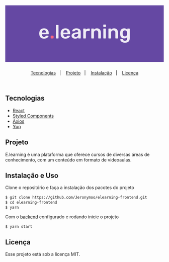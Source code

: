 <h1 align="center">
    <img alt="elearning" title="elearning" src=".github/GithubLogo.svg" />
</h1>

<p align="center">
  <a href="#tecnologias">Tecnologias</a>&nbsp;&nbsp;&nbsp;|&nbsp;&nbsp;&nbsp;
  <a href="#projeto">Projeto</a>&nbsp;&nbsp;&nbsp;|&nbsp;&nbsp;&nbsp;
  <a href="#instalação-e-uso">Instalação</a>&nbsp;&nbsp;&nbsp;|&nbsp;&nbsp;&nbsp;
  <a href="#licença">Licença</a>
</p>

<br>

## Tecnologias

- [React](https://pt-br.reactjs.org/)
- [Styled Components](https://styled-components.com/)
- [Axios](https://github.com/axios/axios)
- [Yup](https://github.com/jquense/yup)

## Projeto

E.learning é uma plataforma que oferece cursos de diversas áreas de conhecimento, com um conteúdo em formato de videoaulas.

## Instalação e Uso

Clone o repositório e faça a instalação dos pacotes do projeto
```
$ git clone https://github.com/Jeronymoo/elearning-frontend.git
$ cd elearning-frontend
$ yarn
```
Com o <a href=#>backend</a> configurado e rodando inicie o projeto
```
$ yarn start
```

## Licença

Esse projeto está sob a licença MIT.
